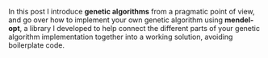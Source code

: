 In this post I introduce **genetic algorithms** from a pragmatic point of view, and go over how to implement your own genetic algorithm using **mendel-opt**, a library I developed to help connect the different parts of your genetic algorithm implementation together into a working solution, avoiding boilerplate code.